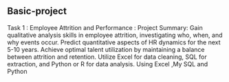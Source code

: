 ## Basic-project
Task 1 : Employee Attrition and Performance : Project Summary: Gain qualitative analysis skills in employee attrition, investigating who, when, and why events occur. Predict quantitative aspects of HR dynamics for the next 5-10 years. Achieve optimal talent utilization by maintaining a balance between attrition and retention. Utilize Excel for data cleaning, SQL for extraction, and Python or R for data analysis. Using Excel ,My SQL and Python
